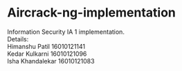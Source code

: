 # Aircrack-ng-implementation

Information Security IA 1 implementation.\
Details:\
Himanshu Patil 16010121141\
Kedar Kulkarni 16010121096\
Isha Khandalekar 16010121083

